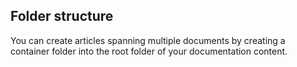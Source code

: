 ## Folder structure

You can create articles spanning multiple documents by creating
a container folder into the root folder of your documentation 
content.